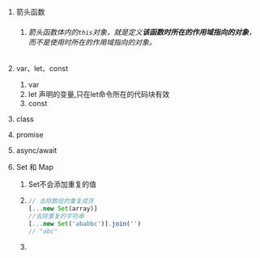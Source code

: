 1. 箭头函数

   1. ###### 箭头函数体内的`this`对象，就是定义**该函数时所在的作用域指向的对象**，而不是使用时所在的作用域指向的对象。

2. var、let、const

   1. var   
   2. let   声明的变量,只在let命令所在的代码块有效
   3. const   

3. class

4. promise

5. async/await

6. Set   和  Map

   1. Set不会添加重复的值

   2. ``` js
      // 去除数组的重复成员
      [...new Set(array)]
      //去除重复的字符串
      [...new Set('ababbc')].join('')
      // "abc"
      ```

   3. 

